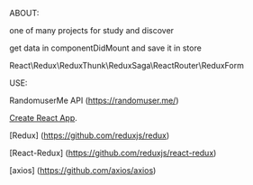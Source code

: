 ABOUT:

one of many projects for study and discover

get data in componentDidMount and save it in store


React\Redux\ReduxThunk\ReduxSaga\ReactRouter\ReduxForm 


USE:

RandomuserMe API (https://randomuser.me/)




[Create React App](https://github.com/facebook/create-react-app).

[Redux] (https://github.com/reduxjs/redux)

[React-Redux] (https://github.com/reduxjs/react-redux)


[axios] (https://github.com/axios/axios)
